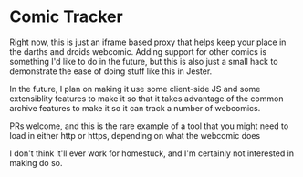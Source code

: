 # Comic Tracker

Right now, this is just an iframe based proxy that helps keep your place in the darths and droids webcomic. Adding support for other comics is something I'd like to do in the future, but this is also just a small hack to demonstrate the ease of doing stuff like this in Jester. 

In the future, I plan on making it use some client-side JS and some extensiblity features to make it so that it takes advantage of the common archive features to make it so it can track a number of webcomics. 

PRs welcome, and this is the rare example of a tool that you might need to load in either http or https, depending on what the webcomic does

I don't think it'll ever work for homestuck, and I'm certainly not interested in making do so.


